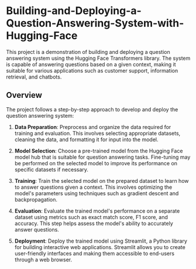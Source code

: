 # Building-and-Deploying-a-Question-Answering-System-with-Hugging-Face

This project is a demonstration of building and deploying a question answering system using the Hugging Face Transformers library. The system is capable of answering questions based on a given context, making it suitable for various applications such as customer support, information retrieval, and chatbots.

## Overview

The project follows a step-by-step approach to develop and deploy the question answering system:

1. **Data Preparation**: Preprocess and organize the data required for training and evaluation. This involves selecting appropriate datasets, cleaning the data, and formatting it for input into the model.

2. **Model Selection**: Choose a pre-trained model from the Hugging Face model hub that is suitable for question answering tasks. Fine-tuning may be performed on the selected model to improve its performance on specific datasets if necessary.

3. **Training**: Train the selected model on the prepared dataset to learn how to answer questions given a context. This involves optimizing the model's parameters using techniques such as gradient descent and backpropagation.

4. **Evaluation**: Evaluate the trained model's performance on a separate dataset using metrics such as exact match score, F1 score, and accuracy. This step helps assess the model's ability to accurately answer questions.

5. **Deployment**: Deploy the trained model using Streamlit, a Python library for building interactive web applications. Streamlit allows you to create user-friendly interfaces and making them accessible to end-users through a web browser.


